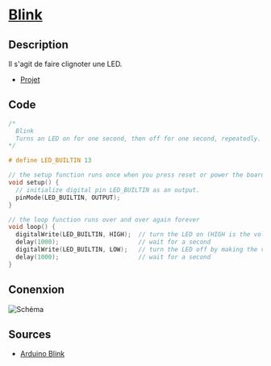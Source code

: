 # [Blink](readme.md)

## Description

Il s'agit de faire clignoter une LED.

* [Projet](https://docs.arduino.cc/built-in-examples/digital/BlinkWithoutDelay/)

## Code

```c
/*
  Blink
  Turns an LED on for one second, then off for one second, repeatedly.
*/

# define LED_BUILTIN 13

// the setup function runs once when you press reset or power the board
void setup() {
  // initialize digital pin LED_BUILTIN as an output.
  pinMode(LED_BUILTIN, OUTPUT);
}

// the loop function runs over and over again forever
void loop() {
  digitalWrite(LED_BUILTIN, HIGH);  // turn the LED on (HIGH is the voltage level)
  delay(1000);                      // wait for a second
  digitalWrite(LED_BUILTIN, LOW);   // turn the LED off by making the voltage LOW
  delay(1000);                      // wait for a second
}

```

## Conenxion

![Schéma](https://docs.arduino.cc/static/c8dbeff786e52681c3d0e9ee9525e140/a6d36/schematic.png)

## Sources

* [Arduino Blink](https://docs.arduino.cc/tutorials/uno-rev3/Blink/)